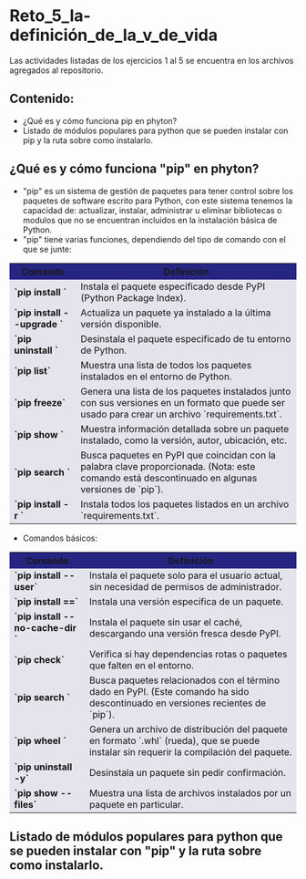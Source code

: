 # Reto_5_la-definición_de_la_v_de_vida
Las actividades listadas de los ejercicios 1 al 5 se encuentra en los archivos agregados al repositorio.

## Contenido:
- ¿Qué es y cómo funciona pip en phyton?
- Listado de módulos populares para python que se pueden instalar con pip y la ruta sobre como instalarlo.

## ¿Qué es y cómo funciona "pip" en phyton?
- "pip" es un sistema de gestión de paquetes para tener control sobre los paquetes de software escrito para Python, con este sistema tenemos la capacidad de: actualizar, instalar, administrar u eliminar bibliotecas o modulos que no se encuentran incluidos en la instalación básica de Python.
- "pip" tiene varias funciones, dependiendo del tipo de comando con el que se junte:

<table cellspacing="1" bgcolor="">
	<tr bgcolor="#252582">
		<th><b>Comando</b></th>
		<th><b>Definición</b></th>
	</tr>
	<tr bgcolor="#e4e4ed">
		<td style="color:#141414"><b>`pip install <paquete>`</b></td>
		<td style="color:#141414">Instala el paquete especificado desde PyPI (Python Package Index).</td>
	</tr>
	<tr bgcolor="#e4e4ed">
		<td style="color:#141414"><b>`pip install --upgrade <paquete>`</b></td>
		<td style="color:#141414">Actualiza un paquete ya instalado a la última versión disponible.</td>
	</tr>
	<tr bgcolor="#e4e4ed">
		<td style="color:#141414"><b>`pip uninstall <paquete>`</b></td>
		<td style="color:#141414">Desinstala el paquete especificado de tu entorno de Python.</td>
	</tr>
	<tr bgcolor="#e4e4ed">
		<td style="color:#141414"><b>`pip list`</b></td>
		<td style="color:#141414">Muestra una lista de todos los paquetes instalados en el entorno de Python.</td>
	</tr>
	<tr bgcolor="#e4e4ed">
		<td style="color:#141414"><b>`pip freeze`</b></td>
		<td style="color:#141414">Genera una lista de los paquetes instalados junto con sus versiones en un formato que puede ser usado para crear un archivo `requirements.txt`.</td>
	</tr>
	<tr bgcolor="#e4e4ed">
		<td style="color:#141414"><b>`pip show <paquete>`</b></td>
		<td style="color:#141414">Muestra información detallada sobre un paquete instalado, como la versión, autor, ubicación, etc.</td>
	</tr>
	<tr bgcolor="#e4e4ed">
		<td style="color:#141414"><b>`pip search <palabra_clave>`</b></td>
		<td style="color:#141414">Busca paquetes en PyPI que coincidan con la palabra clave proporcionada. (Nota: este comando está descontinuado en algunas versiones de `pip`).</td>
	</tr>
	<tr bgcolor="#e4e4ed">
		<td style="color:#141414"><b>`pip install -r <archivo_requirements>`</b></td>
		<td style="color:#141414">Instala todos los paquetes listados en un archivo `requirements.txt`.</td>
	</tr>
</table>

- Comandos básicos:

<table cellspacing="1" bgcolor="">
	<tr bgcolor="#252582">
		<th><b>Comando</b></th>
		<th><b>Definición</b></th>
	</tr>
	<tr bgcolor="#e4e4ed">
		<td style="color:#141414"><b>`pip install <paquete> --user`</b></td>
		<td style="color:#141414">Instala el paquete solo para el usuario actual, sin necesidad de permisos de administrador.</td>
	</tr>
	<tr bgcolor="#e4e4ed">
		<td style="color:#141414"><b>`pip install <paquete>==<versión>`</b></td>
		<td style="color:#141414">Instala una versión específica de un paquete.</td>
	</tr>
	<tr bgcolor="#e4e4ed">
		<td style="color:#141414"><b>`pip install --no-cache-dir <paquete>`</b></td>
		<td style="color:#141414">Instala el paquete sin usar el caché, descargando una versión fresca desde PyPI.</td>
	</tr>
	<tr bgcolor="#e4e4ed">
		<td style="color:#141414"><b>`pip check`</b></td>
		<td style="color:#141414">Verifica si hay dependencias rotas o paquetes que falten en el entorno.</td>
	</tr>
	<tr bgcolor="#e4e4ed">
		<td style="color:#141414"><b>`pip search <término>`</b></td>
		<td style="color:#141414">Busca paquetes relacionados con el término dado en PyPI. (Este comando ha sido descontinuado en versiones recientes de `pip`).</td>
	</tr>
	<tr bgcolor="#e4e4ed">
		<td style="color:#141414"><b>`pip wheel <paquete>`</b></td>
		<td style="color:#141414">Genera un archivo de distribución del paquete en formato `.whl` (rueda), que se puede instalar sin requerir la compilación del paquete.</td>
	</tr>
	<tr bgcolor="#e4e4ed">
		<td style="color:#141414"><b>`pip uninstall <paquete> -y`</b></td>
		<td style="color:#141414">Desinstala un paquete sin pedir confirmación.</td>
	</tr>
	<tr bgcolor="#e4e4ed">
		<td style="color:#141414"><b>`pip show <paquete> --files`</b></td>
		<td style="color:#141414">Muestra una lista de archivos instalados por un paquete en particular.</td>
	</tr>
</table>



## Listado de módulos populares para python que se pueden instalar con "pip" y la ruta sobre como instalarlo.
